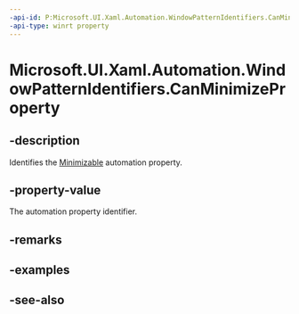 ```yaml
---
-api-id: P:Microsoft.UI.Xaml.Automation.WindowPatternIdentifiers.CanMinimizeProperty
-api-type: winrt property
---
```


<!-- Property syntax
public Windows.UI.Xaml.Automation.AutomationProperty CanMinimizeProperty { get; }
-->

# Microsoft.UI.Xaml.Automation.WindowPatternIdentifiers.CanMinimizeProperty

## -description
Identifies the [Minimizable](../microsoft.ui.xaml.automation.provider/iwindowprovider_minimizable.md) automation property.

## -property-value
The automation property identifier.

## -remarks

## -examples

## -see-also
